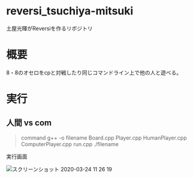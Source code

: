# reversi_tsuchiya-mitsuki
土屋光暉がReversiを作るリポジトリ
# 概要
8・8のオセロをcpと対戦したり同じコマンドライン上で他の人と遊べる。
# 実行
## 人間 vs com
> command
g++ -o filename Board.cpp Player.cpp HumanPlayer.cpp ComputerPlayer.cpp run.cpp
./filename


実行画面

![スクリーンショット 2020-03-24 11 26 19](https://user-images.githubusercontent.com/43201733/77381922-5ed01680-6dc2-11ea-83bc-83d6debc721d.png)
